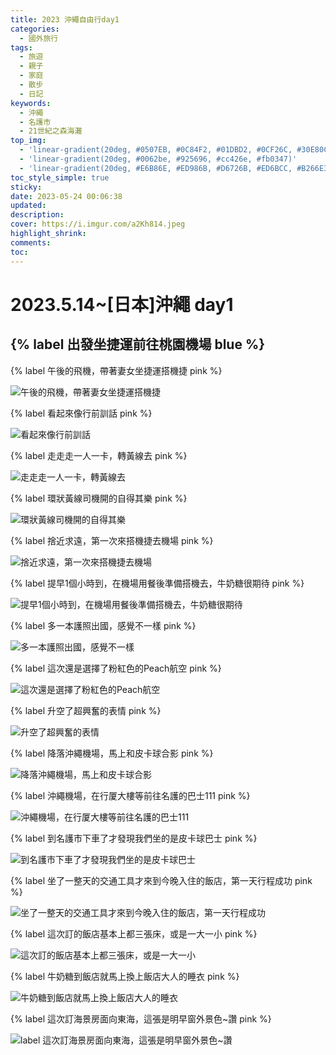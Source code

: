 ```yaml
---
title: 2023 沖繩自由行day1
categories:
  - 國外旅行
tags:
  - 旅遊
  - 親子
  - 家庭
  - 散步
  - 日記
keywords:
  - 沖繩
  - 名護市
  - 21世紀之森海灘
top_img:
  - 'linear-gradient(20deg, #0507EB, #0C84F2, #01DBD2, #0CF26C, #30E80C)'
  - 'linear-gradient(20deg, #0062be, #925696, #cc426e, #fb0347)'
  - 'linear-gradient(20deg, #E6B86E, #ED986B, #D6726B, #ED6BCC, #B266E3)'
toc_style_simple: true
sticky: 
date: 2023-05-24 00:06:38
updated:
description:
cover: https://i.imgur.com/a2Kh814.jpeg
highlight_shrink:
comments:
toc:
---
```


# 2023.5.14~[日本]沖繩 day1

## {% label 出發坐捷運前往桃園機場 blue %}

{% label 午後的飛機，帶著妻女坐捷運搭機捷 pink %}

![午後的飛機，帶著妻女坐捷運搭機捷](https://lh3.googleusercontent.com/4aXHtMRYbfK3n4ShxmEPNGCW4YfO7VLfPAKs_VHH9gttvnWwiD3CtxsO_aZ7r95kL2x06g6207NGExY-FEzuveoJvvbA_KhtA3RBI8RjoDV9Q40h-mCjMpWnnYhZBBg-b-WoigXlGQ=w1920-h1080)

{% label 看起來像行前訓話 pink %}

![看起來像行前訓話](https://lh3.googleusercontent.com/zd7rPMXQU0FpsM7VyqvqkCpe4EzTmPTIS2miB3wqWld-t0ELQHrhoU9rXMULCPFd_DR45FT8MfqpbblTDc6MHjkvhAVo82lhxzhyxNpQBrpvk2VzjNbgHy0rkQT14WF07xLPiFGnUQ=w1920-h1080)

{% label 走走走一人一卡，轉黃線去 pink %}

![走走走一人一卡，轉黃線去](https://lh3.googleusercontent.com/EjDWQjPtGQMY6RBou3OLjM3n4vFNWzHe_-qT96q_iPdbK4wPxA2rMPWRdgfyhExRg9n1NKLLdw8868bhkioN4wymWxpeJFg-CcmOge-S380wNQ30uAH5ydjdoSO8VYJkRdPWQOLWog=w1920-h1080)

{% label 環狀黃線司機開的自得其樂 pink %}

![環狀黃線司機開的自得其樂](https://lh3.googleusercontent.com/Y1p7rdKNOgEbRbnlVt9LdsLyGahbQM--sLZpsdXrqGKZ9T1A07bjzhiCTuJeJUNMJ0IhVvyZ7-QuXNR7KZ645M1ZGJW6wzZXa4wScowOj_JMmsX5AbCZpY58Upjv8v5fa6h8KFE-pA=w1920-h1080)

{% label 捨近求遠，第一次來搭機捷去機場 pink %}

![捨近求遠，第一次來搭機捷去機場](https://lh3.googleusercontent.com/4XR-NnBbnuLcnwopv8AURkur_WffiBx4GEbh0G3_WoJpwrwZ19rUhhlRirI2Yp4ocb1V9wLXd3sTVppv2mcK-73-LktDzSC4qeL9E5usinvthlq_kdowIqlG3H8dXWyba0WgcQjMUg=w1920-h1080)

{% label 提早1個小時到，在機場用餐後準備搭機去，牛奶糖很期待 pink %}

![提早1個小時到，在機場用餐後準備搭機去，牛奶糖很期待](https://lh3.googleusercontent.com/cAB2v-PFgcai3VhdUuwAJO0koGoJDjEotuAc7sDk4LbJrxX8Yx2bArYlpAGnrrLVhYCQ4h2fdWu8i5giguBrClIjinf_yZXvIxWaOlxrNEU8rxj_DaM4kc98-V4FdQUozAFTnmDzvQ=w1920-h1080)

{% label 多一本護照出國，感覺不一樣 pink %}

![多一本護照出國，感覺不一樣](https://lh3.googleusercontent.com/7I-WwZlHVuCoRKT5q8eXr-f8fFZrRkVF-9k5r2u5WkI1FGQsw3gYNQ1RXc4LNcybSsxJS2Cq10JRh3QrLoR0PpJZ5a_aXfGtTOGnrDx8ua9kzAMVKwn13S3TqFishcXAeKwQh3hH0w=w1920-h1080)

{% label 這次還是選擇了粉紅色的Peach航空 pink %}

![這次還是選擇了粉紅色的Peach航空](https://lh3.googleusercontent.com/CFYpvLRLGZZ84x9fxxbgQM_LwRQgg-ERo-uwPgfv349wCN1WiQC0kZXPBnzvfNsaamoHTi7MtuoYh4ZoE54d0DixlJYdmlf7gaf9gFr3UeaMKKefxJ2z310Bvq7TbrD9jokO9y-f3Q=w1920-h1080)

{% label 升空了超興奮的表情 pink %}

![升空了超興奮的表情](https://lh3.googleusercontent.com/3GGvt1YFUnSDAdNGmJWpUD6gesfVOHR3wNjE7Buiya_fCm4DRYiarWzeLSteCAE2KGWu0HFV2eGa1Ykxgraj7AkPWeluk9g8ByV417ozD8YBbkt7hffpVs-834ybBzWyt3jq2E-kuw=w1920-h1080)

{% label 降落沖繩機場，馬上和皮卡球合影 pink %}

![降落沖繩機場，馬上和皮卡球合影](https://lh3.googleusercontent.com/tdD3pxp5lXa5Z8JDZhZ_WjA_d3X2IvAVenQBwLB6Ic4F4oxB_AmmMp9N2GbPLEAxZ3a0-HmL16v0qXYZhw-LArVS5jCdaKx8xwlNe_WzcqIouU_7sAEY0UjCmPk3SxkpXKD1Gcgr9Q=w1920-h1080)

{% label 沖繩機場，在行厦大樓等前往名護的巴士111 pink %}

![沖繩機場，在行厦大樓等前往名護的巴士111](https://lh3.googleusercontent.com/nlhbIBqmLqNPvbyLv3N_JmhQ5tZFqFYCGWcELRw8Lqk3bzTZcWt5Sq4A1z4jXh71qwe27eBdiktd8nU4_pZXZp0--Zkc2OyT44pEP4VwHkWyOd-Jg3NcdKNEQ2j9APy_8Az69-J0Fw=w1920-h1080)

{% label 到名護市下車了才發現我們坐的是皮卡球巴士 pink %}

![到名護市下車了才發現我們坐的是皮卡球巴士](https://lh3.googleusercontent.com/ZtVQ2EBnEHLl5rMZDT1d7a_ZHbzs3GayH9larHlsRzE9_xOJjCdjplabrq3kcfDRmm98JXOoZqwbBtvUzskhlVLnphAu4RH5Sb3NiP8sc9y1GqTAYOzMt295y6N4S_zcrAnqKGUblQ=w1920-h1080)

{% label 坐了一整天的交通工具才來到今晚入住的飯店，第一天行程成功 pink %}

![坐了一整天的交通工具才來到今晚入住的飯店，第一天行程成功](https://lh3.googleusercontent.com/GnCBnfchtHsvZpggE9UAN9Ee7V1942Jjlmnzbw7S90TagPo_pUDqWhU-FOOX0TIEa__LDNwPPkrcUCfF4ijeTIbQ-zX9Hmx7bAXr5PvH5nCqf5dpc9W5BGiwhupzz2ulapcEY7ZgUg=w1920-h1080)

{% label 這次訂的飯店基本上都三張床，或是一大一小 pink %}

![這次訂的飯店基本上都三張床，或是一大一小](https://lh3.googleusercontent.com/c_n0ZgEF3kuHKm5Gh9TVzLtWX8gw-NG6KM-ePce-QDcG4CIChCFPE3v8bvzDp8pJ5R_5AValWFb5D3EBIPNjx9CAYhfo2fb_rsz206pGCzq2PMZxkEgbeunh4dQUU5STkK8YC_un-A=w1920-h1080)

{% label 牛奶糖到飯店就馬上換上飯店大人的睡衣 pink %}

![牛奶糖到飯店就馬上換上飯店大人的睡衣](https://lh3.googleusercontent.com/l3CV2l89AL9laCiKgih9P2nVxoTwqAghT_zK32NmN5ArO97GJ4XdnVKYn-wyEsagCxXu8KL9a3UH_D-0oVNgQDL24-COg5TVZjfUPCB6YD9YF0toiLxoFGp85aWyp0iDiw7KEV_2kQ=w1920-h1080)

{% label 這次訂海景房面向東海，這張是明早窗外景色~讚 pink %}

![label 這次訂海景房面向東海，這張是明早窗外景色~讚](https://lh3.googleusercontent.com/leZiH1BlYDPMOlmjv695eNrqfeMefCuicOfFgkiGmzo4Oa3beUq6PE7I3nFg7ujDKH0BiX98Sly2MnxsXlLij9tcrlicZ58ILqRqlDa83wddQBjevjho77mjxWyIE1Zr5wuLOF3mcg=w1920-h1080)
